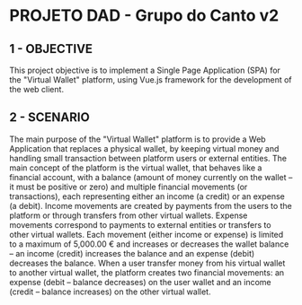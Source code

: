 # PROJETO DAD - Grupo do Canto v2

## 1 - OBJECTIVE

This project objective is to implement a Single Page Application (SPA) for the "Virtual Wallet" platform, using Vue.js framework for the development of the web client.

## 2 - SCENARIO

The main purpose of the "Virtual Wallet" platform is to provide a Web Application that replaces a physical wallet, by keeping virtual money and handling small transaction between platform users or external entities. 
The main concept of the platform is the virtual wallet, that behaves like a financial account, with a balance (amount of money currently on the wallet – it must be positive or zero) and multiple financial movements (or transactions), each representing either an income (a credit) or an expense (a debit). Income movements are created by payments from the users to the platform or through transfers from other virtual wallets. 
Expense movements correspond to payments to external entities or transfers to other virtual wallets. 
Each movement (either income or expense) is limited to a maximum of 5,000.00 € and increases or decreases the wallet balance – an income (credit) increases the balance and an expense (debit) decreases the balance. When a user transfer money from his virtual wallet to another virtual wallet, the platform creates two financial movements: an expense (debit – balance decreases) on the user wallet and an income (credit – balance increases) on the other virtual wallet.
